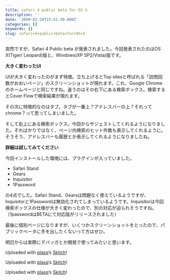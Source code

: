 ```yaml
---
title: safari 4 public beta for OS X
description: ''
date: '2009-02-24T23:41:30.000Z'
categories: []
keywords: []
slug: safari+4+public+beta+for+OS+X
---
```

突然ですが、Safari 4 Public beta が発表されました。今回発表されたのはOS X(Tiger/ Leopard)版と、Windows(XP SP2/Vista)版です。

**大きく変わったUI**

UIが大きく変わったのがまず特徴。立ち上げるとTop sitesと呼ばれる「訪問回数がおおいページ」のスクリーンショットが現れます。これ、Google Chromeのホームページと同じですね。違うのはその右下にある検索ボックス。検索するとCover Flowで検索結果が現れます。

その次に特徴的なのはタブ。タブが一番上？アドレスバーの上？それってchrome？って思ってしまいました。

そして右上にある検索ボックス。今回からサジェストしてくれるようになりました。そればかりではなく、ページ内検索のヒット件数も表示してくれるように。そうそう、アドレスバーも履歴とか表示してくれるようになりましたね。

**詳細は試してみてください**

今回インストールした環境には、プラグインが入っていました。

*   Safari Stand
*   Gears
*   Inquisitor
*   1Password

の4点でした。Safari Stand、Gearsは問題なく使えているようですが、Inquisitorと1Passwordは無効化されてしまっているようです。Inquisitorは今回検索ボックスの仕様が大きく変わったので、別の対応が迫られそうですね。（1passwordはBETAにて対応版がリリースされました）

最後に個別ページになりますが、いくつかスクリーンショットをとったので、パブリックベータに手を出したくないって方はぜひ。

明日からは実際にデバッガとか開発で使ってみたいと思います。

Uploaded with [plasq](http://plasq.com/)’s [Skitch](http://skitch.com)!

Uploaded with [plasq](http://plasq.com/)’s [Skitch](http://skitch.com)!

Uploaded with [plasq](http://plasq.com/)’s [Skitch](http://skitch.com)!